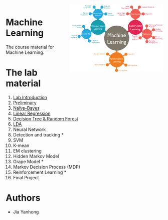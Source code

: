 <img src="image/icon.png?raw=true" align="right" width="300" alt="header pic"/>

# Machine Learning

The course material for Machine Learning.

# The lab material 

1. [Lab Introduction](https://github.com/jiayh-sustech/Machine-Learning-2022F/tree/main/Lab1.Introduction)
2. [Preliminary](https://github.com/jiayh-sustech/Machine-Learning-2022F/tree/main/Lab2.Preliminary)
3. [Naïve-Bayes](https://github.com/jiayh-sustech/Machine-Learning-2022F/tree/main/Lab3.Na%C3%AFve-Bayes)
4. [Linear Regression](https://github.com/jiayh-sustech/Machine-Learning-2022F/tree/main/Lab4.Linear%20Regression)
5. [Decision Tree & Random Forest](https://github.com/jiayh-sustech/Machine-Learning-2022F/tree/main/Lab5.Decision%20Tree%20%26%20Random%20Forest)
6. [LDA](https://github.com/jiayh-sustech/Machine-Learning-2022F/tree/main/Lab6.Linear%20Discriminant%20Analysis)
7. Neural Network
8. Detection and tracking *
9. SVM
10. K-mean
11. EM clustering
12. Hidden Markov Model
13. Grape Model *
14. Markov Decision Process (MDP)
15. Reinforcement Learning *
16. Final Project

# Authors

- Jia Yanhong
